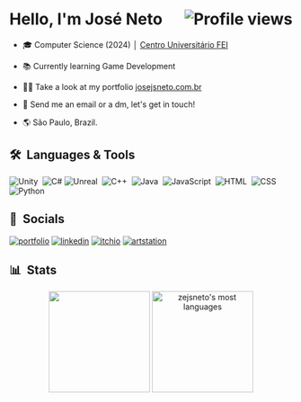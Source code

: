 <h1 align="left">Hello, I'm José Neto <img align="right" src="https://komarev.com/ghpvc/?username=zejsneto&color=blue" alt="Profile views" /></h1>

- 🎓 Computer Science (2024) │ [Centro Universitário FEI](https://portal.fei.edu.br/)

- 📚 Currently learning Game Development

<!---- - 💼 Currently working at [Company](https://www.company.com/) --> 

- 👨‍💻 Take a look at my portfolio [josejsneto.com.br](https://josejsneto.com.br/)

<!---- ▶️ Subscribe to my channel [youtube.com/c/channelname](https://www.youtube.com/channel/link) -->

- 💬 Send me an email or a dm, let's get in touch!

- 🌎 São Paulo, Brazil.

## 🛠 &nbsp;Languages & Tools
![Unity](https://img.shields.io/badge/-Unity-05122A?style=flat&logo=unity)&nbsp;
![C#](https://img.shields.io/badge/-C%23-05122A?style=flat&logo=csharp)
![Unreal](https://img.shields.io/badge/-Unreal-05122A?style=flat&logo=unreal-engine)&nbsp;
![C++](https://img.shields.io/badge/-C++-05122A?style=flat&logo=c%2B%2B)&nbsp;
![Java](https://img.shields.io/badge/-Java-05122A?style=flat&logo=openjdk)&nbsp;
![JavaScript](https://img.shields.io/badge/-JavaScript-05122A?style=flat&logo=javascript)&nbsp;
![HTML](https://img.shields.io/badge/-HTML-05122A?style=flat&logo=HTML5)&nbsp;
![CSS](https://img.shields.io/badge/-CSS-05122A?style=flat&logo=CSS3&logoColor=1572B6)&nbsp;
![Python](https://img.shields.io/badge/-Python-05122A?style=flat&logo=python)&nbsp;

<!---
![Visual Studio Code](https://img.shields.io/badge/-Visual%20Studio%20Code-05122A?style=flat&logo=visual-studio-code&logoColor=007ACC)&nbsp;
![Git](https://img.shields.io/badge/-Git-05122A?style=flat&logo=git)&nbsp;
![GitHub](https://img.shields.io/badge/-GitHub-05122A?style=flat&logo=github)&nbsp;
![Markdown](https://img.shields.io/badge/-Markdown-05122A?style=flat&logo=markdown)&nbsp;
![PostgreSQL](https://img.shields.io/badge/-PostgreSQL-05122A?style=flat&logo=postgresql)&nbsp;
![SQLite](https://img.shields.io/badge/-SQLite-05122A?style=flat&logo=sqlite)&nbsp;
![Java](https://img.shields.io/badge/-Java-05122A?style=flat&logo=java)&nbsp;
![MYSQL](https://img.shields.io/badge/-MYSQL-05122A?style=flat&logo=mysql)&nbsp;
![PostgreSQL](https://img.shields.io/badge/-postgreSQL-05122A?style=flat&logo=postgresql)&nbsp;
![React](https://img.shields.io/badge/-React-05122A?style=flat&logo=react)&nbsp;
![C](https://img.shields.io/badge/-C-05122A?style=flat&logo=C)&nbsp;
![C++](https://img.shields.io/badge/-C++-05122A?style=flat&logo=c%2B%2B)&nbsp;
![Arduino](https://img.shields.io/badge/-Arduino-05122A?style=flat&logo=arduino)&nbsp;
-->

## 📲 &nbsp;Socials
[![portfolio](https://img.shields.io/badge/my_portfolio-000?style=for-the-badge&logo=ko-fi&logoColor=white)](https://josejsneto.com.br/)
[![linkedin](https://img.shields.io/badge/linkedin-0A66C2?style=for-the-badge&logo=linkedin&logoColor=white)](https://www.linkedin.com/in/zejsneto/)
[![itchio](https://img.shields.io/badge/itch.io-FA5C5C?style=for-the-badge&logo=itch.io&logoColor=white)](https://zejsneto.itch.io/)
[![artstation](https://img.shields.io/badge/artstation-13AFF0?style=for-the-badge&logo=artstation&logoColor=white)](https://www.artstation.com/zejsneto)
<!--
<p align="left" style="background:yellow">
<a href="https://josejsneto.com.br/" target="_blank">
  <img align="center" src="https://img.shields.io/badge/-Portfolio-05122A?style=flat&logo=codepen" alt="codepen"/>
</a>  
  
<a href="https://linkedin.com/in/zejsneto" target="_blank">
  <img align="center" src="https://img.shields.io/badge/-Linkedin-05122A?style=flat&logo=linkedin" alt="linkedin"/>
</a> 

<a href="https://zejsneto.itch.io/" target="_blank">
  <img align="center" src="https://img.shields.io/badge/-Itch.io-05122A?style=flat&logo=Itch.io" alt="itch"/>
</a> 

<a href="https://www.artstation.com/zejsneto" target="_blank">
  <img align="center" src="https://img.shields.io/badge/-ArtStation-05122A?style=flat&logo=artstation" alt="artstation"/>
</a> 
<!---
<a href="https://www.youtube.com/channel/mychannel" target="_blank">
 <img align="center" src="https://img.shields.io/badge/-zejsneto-05122A?style=flat&logo=youtube" alt="youtube"/>
</a> 

</p>
-->

## 📊 &nbsp;Stats
<div align="center">
  <img height="180em" src="https://github-readme-stats.vercel.app/api?username=zejsneto&show_icons=true&theme=dark&include_all_commits=true&count_private=true"/>
  <img height="180em" src="https://github-readme-stats.vercel.app/api/top-langs/?username=zejsneto&layout=compact&theme=dark" alt="zejsneto's most languages"/>
</div>
